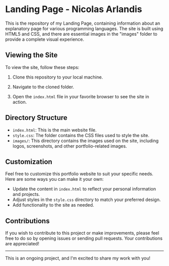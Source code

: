 # Landing Page - Nicolas Arlandis

This is the repository of my Landing Page, containing information about an explanatory page for various programming languages. The site is built using HTML5 and CSS, and there are essential images in the "images" folder to provide a complete visual experience.

## Viewing the Site

To view the site, follow these steps:

1. Clone this repository to your local machine.

2. Navigate to the cloned folder.

3. Open the `index.html` file in your favorite browser to see the site in action.

## Directory Structure

- `index.html`: This is the main website file.
- `style.css`: The folder contains the CSS files used to style the site.
- `images/`: This directory contains the images used on the site, including logos, screenshots, and other portfolio-related images.

## Customization

Feel free to customize this portfolio website to suit your specific needs. Here are some ways you can make it your own:

- Update the content in `index.html` to reflect your personal information and projects.
- Adjust styles in the `style.css` directory to match your preferred design.
- Add functionality to the site as needed.

## Contributions

If you wish to contribute to this project or make improvements, please feel free to do so by opening issues or sending pull requests. Your contributions are appreciated!

---

This is an ongoing project, and I'm excited to share my work with you!
